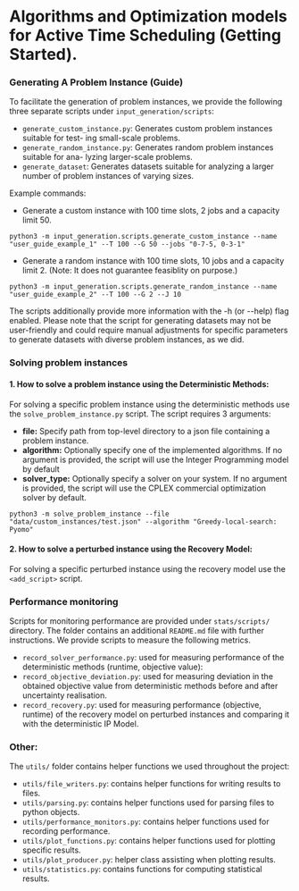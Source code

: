 # Algorithms and Optimization models for Active Time Scheduling (Getting Started).

### Generating A Problem Instance (Guide)
To facilitate the generation of problem instances, we provide the following three separate scripts under `input_generation/scripts`:
- `generate_custom_instance.py`: Generates custom problem instances suitable for test- ing small-scale problems.
- `generate_random_instance.py`: Generates random problem instances suitable for ana- lyzing larger-scale problems.
- `generate_dataset`: Generates datasets suitable for analyzing a larger number of problem instances of varying sizes.

Example commands:
- Generate a custom instance with 100 time slots, 2 jobs and a capacity limit 50. 
```
python3 -m input_generation.scripts.generate_custom_instance --name "user_guide_example_1" --T 100 --G 50 --jobs "0-7-5, 0-3-1"

```
- Generate a random instance with 100 time slots, 10 jobs and a capacity limit 2. (Note: It does not guarantee feasiblity on purpose.)
```
python3 -m input_generation.scripts.generate_random_instance --name "user_guide_example_2" --T 100 --G 2 --J 10

```


The scripts additionally provide more information with the -h (or --help) flag enabled.
Please note that the script for generating datasets may not be user-friendly and could require manual adjustments for specific parameters to generate datasets with diverse problem instances, as we did.



### Solving problem instances

#### 1. How to solve a problem instance using the Deterministic Methods:
For solving a specific problem instance using the deterministic methods use the `solve_problem_instance.py` script. The script requires 3 arguments:
 - **file:** Specify path from top-level directory to a json file containing a problem instance.
 - **algorithm:** Optionally specify one of the implemented algorithms. If no argument is provided, the script will use the Integer Programming model by default
 - **solver_type:** Optionally specify a solver on your system. If no argument is provided, the script will use the CPLEX commercial optimization solver by default.
```
python3 -m solve_problem_instance --file "data/custom_instances/test.json" --algorithm "Greedy-local-search: Pyomo"
```
#### 2. How to solve a perturbed instance using the Recovery Model:
For solving a specific perturbed instance using the recovery model use the `<add_script>` script. 


### Performance monitoring
Scripts for monitoring performance are provided under `stats/scripts/` directory. The folder contains an additional `README.md` file with further instructions. We provide scripts to measure the following metrics.
- `record_solver_performance.py`: used for measuring performance of the deterministic methods (runtime, objective value):
- `record_objective_deviation.py`: used for measuring deviation in the obtained objective value from deterministic methods before and after uncertainty realisation.
- `record_recovery.py`: used for measuring performance (objective, runtime) of the recovery model on perturbed instances and comparing it with the deterministic IP Model.

### Other:
The `utils/` folder contains helper functions we used throughout the project:
- `utils/file_writers.py`: contains helper functions for writing results to files.
- `utils/parsing.py`: contains helper functions used for parsing files to python objects.
- `utils/performance_monitors.py`: contains helper functions used for recording performance.
- `utils/plot_functions.py`: contains helper functions used for plotting specific results.
- `utils/plot_producer.py`: helper class assisting when plotting results. 
- `utils/statistics.py`: contains functions for computing statistical results.

